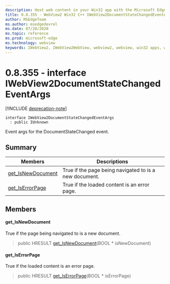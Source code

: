 ```yaml
---
description: Host web content in your Win32 app with the Microsoft Edge WebView2 control
title: 0.8.355 - WebView2 Win32 C++ IWebView2DocumentStateChangedEventArgs
author: MSEdgeTeam
ms.author: msedgedevrel
ms.date: 07/20/2020
ms.topic: reference
ms.prod: microsoft-edge
ms.technology: webview
keywords: IWebView2, IWebView2WebView, webview2, webview, win32 apps, win32, edge
---
```


# 0.8.355 - interface IWebView2DocumentStateChangedEventArgs 

[!INCLUDE [deprecation-note](../../includes/deprecation-note.md)]

```
interface IWebView2DocumentStateChangedEventArgs
  : public IUnknown
```

Event args for the DocumentStateChanged event.

## Summary

 Members                        | Descriptions
--------------------------------|---------------------------------------------
[get_IsNewDocument](#get_isnewdocument) | True if the page being navigated to is a new document.
[get_IsErrorPage](#get_iserrorpage) | True if the loaded content is an error page.

## Members

#### get_IsNewDocument 

True if the page being navigated to is a new document.

> public HRESULT [get_IsNewDocument](#get_isnewdocument)(BOOL * isNewDocument)

#### get_IsErrorPage 

True if the loaded content is an error page.

> public HRESULT [get_IsErrorPage](#get_iserrorpage)(BOOL * isErrorPage)

